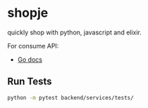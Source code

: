 # shopje
quickly shop with python, javascript and elixir.

For consume API:

* [Go docs](docs/api_docs.md)

## Run Tests 
```bash
python -m pytest backend/services/tests/
```
